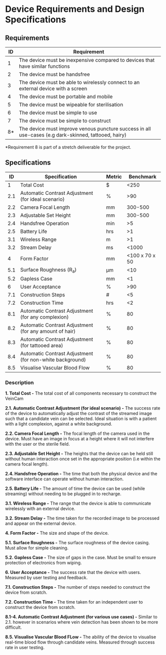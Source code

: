 # Device Requirements and Design Specifications

## Requirements
| ID | Requirement |
| --- | --- |
| 1 | The device must be inexpensive compared to devices that have similar functions |
| 2 | The device must be handsfree |
| 3 | The device must be able to wirelessly connect to an external device with a screen |
| 4 | The device must be portable and mobile |
| 5 | The device must be wipeable for sterilisation |
| 6 | The device must be simple to use |
| 7 | The device must be simple to construct |
| 8* | The device must improve venous puncture success in all use-cases (e.g dark-skinned, tattooed, hairy) |

*Requirement 8 is part of a stretch deliverable for the project.

## Specifications
| ID | Specification | Metric | Benchmark |
| --- | --- | --- | --- |
| 1 | Total Cost | $ | <250 |
| 2.1 | Automatic Contrast Adjustment (for ideal scenario) | % | >90 |
| 2.2 | Camera Focal Length | mm | 300-500 |
| 2.3 | Adjustable Set Height | mm | 300-500 |
| 2.4 | Handsfree Operation | min | >5 |
| 2.5 | Battery Life | hrs | >1 |
| 3.1 | Wireless Range | m | >1 |
| 3.2 | Stream Delay | ms | <1000 |
| 4 | Form Factor | mm | <100 x 70 x 50 |
| 5.1 | Surface Roughness (R<sub>a</sub>) | &mu;m | <10 |
| 5.2 | Gapless Case | mm | <1 |
| 6 | User Acceptance | % | >90 |
| 7.1 | Construction Steps | # | <5 |
| 7.2 | Construction Time | hrs | <2 |
| 8.1 | Automatic Contrast Adjustment (for any complexion) | % | 80 |
| 8.2 | Automatic Contrast Adjustment (for any amount of hair) | % | 80 |
| 8.3 | Automatic Contrast Adjustment (for tattooed area) | % | 80 |
| 8.4 | Automatic Contrast Adjustment (for non-white background) | % | 80 |
| 8.5 | Visualise Vascular Blood Flow | % | 80 |

### Description
**1. Total Cost -** The total cost of all components necessary to construct the VeinCam

**2.1. Automatic Contrast Adjustment (for ideal scenario) -** The success rate of the device to automatically adjust the contrast of the streamed image such that a candidate vein can be selected. Ideal situation is with a patient with a light complexion, against a white background.

**2.2. Camera Focal Length -** The focal length of the camera used in the device. Must have an image in focus at a height where it will not interfere with the user or the sterile field.

**2.3. Adjustable Set Height -** The heights that the device can be held still without human interaction once set in the appropriate position (i.e within the camera focal length).

**2.4. Handsfree Operation -** The time that both the physical device and the software interface can operate without human interaction.

**2.5. Battery Life -** The amount of time the device can be used (while streaming) without needing to be plugged in to recharge.

**3.1. Wireless Range -** The range that the device is able to communicate wirelessly with an external device.

**3.2. Stream Delay -** The time taken for the recorded image to be processed and appear on the external device.

**4. Form Factor -** The size and shape of the device.

**5.1. Surface Roughness -** The surface roughness of the device casing. Must allow for simple cleaning.

**5.2. Gapless Case -** The size of gaps in the case. Must be small to ensure protection of electronics from wiping.

**6. User Acceptance -** The success rate that the device with users. Measured by user testing and feedback.

**7.1. Construction Steps -** The number of steps needed to construct the device from scratch.

**7.2. Construction Time -** The time taken for an independent user to construct the device from scratch.

**8.1-4. Automatic Contrast Adjustment (for various use cases) -** Similar to 2.1. however in scenarios where vein detection has been shown to be more difficult.

**8.5. Visualise Vascular Blood FLow -** The ability of the device to visualise real-time blood flow through candidate veins. Measured through success rate in user testing.
